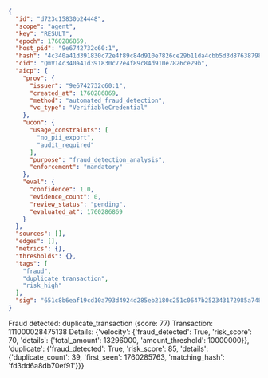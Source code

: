 ```json
{
  "id": "d723c15830b24448",
  "scope": "agent",
  "key": "RESULT",
  "epoch": 1760286869,
  "host_pid": "9e6742732c60:1",
  "hash": "4c340a41d391830c72e4f89c84d910e7826ce29b11da4cbb5d3d87638798083a",
  "cid": "QmV14c340a41d391830c72e4f89c84d910e7826ce29b",
  "aicp": {
    "prov": {
      "issuer": "9e6742732c60:1",
      "created_at": 1760286869,
      "method": "automated_fraud_detection",
      "vc_type": "VerifiableCredential"
    },
    "ucon": {
      "usage_constraints": [
        "no_pii_export",
        "audit_required"
      ],
      "purpose": "fraud_detection_analysis",
      "enforcement": "mandatory"
    },
    "eval": {
      "confidence": 1.0,
      "evidence_count": 0,
      "review_status": "pending",
      "evaluated_at": 1760286869
    }
  },
  "sources": [],
  "edges": [],
  "metrics": {},
  "thresholds": {},
  "tags": [
    "fraud",
    "duplicate_transaction",
    "risk_high"
  ],
  "sig": "651c8b6eaf19cd10a793d4924d285eb2180c251c0647b252343172985a748f07"
}
```

Fraud detected: duplicate_transaction (score: 77)
Transaction: 111000028475138
Details: {'velocity': {'fraud_detected': True, 'risk_score': 70, 'details': {'total_amount': 13296000, 'amount_threshold': 10000000}}, 'duplicate': {'fraud_detected': True, 'risk_score': 85, 'details': {'duplicate_count': 39, 'first_seen': 1760285763, 'matching_hash': 'fd3dd6a8db70ef91'}}}